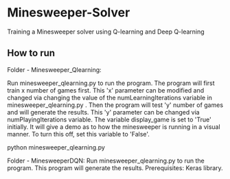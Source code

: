 # Minesweeper-Solver
Training a Minesweeper solver using Q-learning and Deep Q-learning 

How to run
-----------

Folder - Minesweeper_Qlearning:

Run minesweeper_qlearning.py to run the program. The program will first train x number of games first. This 'x' parameter can be modified and changed via changing the value of the numLearningIterations variable in minesweeper_qlearning.py . Then the program will test 'y' number of games and will generate the results. This 'y' parameter can be changed via numPlayingIterations variable.
The variable display_game is set to 'True' initially. It will give a demo as to how the minesweeper is running in a visual manner. To turn this off, set this variable to 'False'.

python minesweeper_qlearning.py

Folder - MinesweeperDQN:
Run minesweeper_qlearning.py to run the program. This program will generate the results. 
Prerequisites: Keras library.
